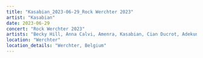 ```yaml
---
title: "Kasabian_2023-06-29_Rock Werchter 2023"
artist: "Kasabian"
date: 2023-06-29
concert: "Rock Werchter 2023"
artists: "Becky Hill, Anna Calvi, Amenra, Kasabian, Cian Ducrot, Adekunle GOLD, Girls of the Internet"
location: "Werchter"
location_details: "Werchter, Belgium"
---
```

